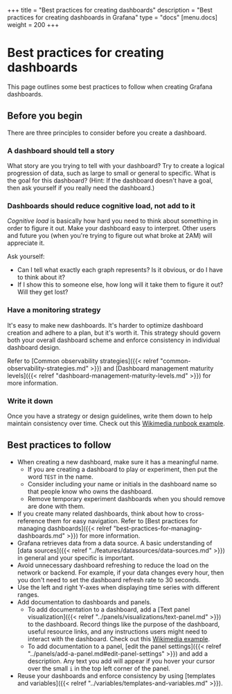 +++
title = "Best practices for creating dashboards"
description = "Best practices for creating dashboards in Grafana"
type = "docs"
[menu.docs]
weight = 200
+++

# Best practices for creating dashboards

This page outlines some best practices to follow when creating Grafana dashboards.

## Before you begin

There are three principles to consider before you create a dashboard.

### A dashboard should tell a story

What story are you trying to tell with your dashboard? Try to create a logical progression of data, such as large to small or general to specific. What is the goal for this dashboard? (Hint: If the dashboard doesn't have a goal, then ask yourself if you really need the dashboard.)

### Dashboards should reduce cognitive load, not add to it

_Cognitive load_ is basically how hard you need to think about something in order to figure it out. Make your dashboard easy to interpret. Other users and future you (when you're trying to figure out what broke at 2AM) will appreciate it.

Ask yourself:
- Can I tell what exactly each graph represents? Is it obvious, or do I have to think about it?
- If I show this to someone else, how long will it take them to figure it out? Will they get lost?

### Have a monitoring strategy

It's easy to make new dashboards. It's harder to optimize dashboard creation and adhere to a plan, but it's worth it. This strategy should govern both your overall dashboard scheme and enforce consistency in individual dashboard design.

Refer to [Common observability strategies]({{< relref "common-observability-strategies.md" >}}) and [Dashboard management maturity levels]({{< relref "dashboard-management-maturity-levels.md" >}}) for more information.

### Write it down

Once you have a strategy or design guidelines, write them down to help maintain consistency over time. Check out this [Wikimedia runbook example](https://wikitech.wikimedia.org/wiki/Performance/Runbook/Grafana_best_practices).

## Best practices to follow

- When creating a new dashboard, make sure it has a meaningful name.
  - If you are creating a dashboard to play or experiment, then put the word `TEST` in the name.
  - Consider including your name or initials in the dashboard name so that people know who owns the dashboard.
  - Remove temporary experiment dashboards when you should remove are done with them.
- If you create many related dashboards, think about how to cross-reference them for easy navigation. Refer to [Best practices for managing dashboards]({{< relref "best-practices-for-managing-dashboards.md" >}}) for more information.
- Grafana retrieves data from a data source. A basic understanding of [data sources]({{< relref "../features/datasources/data-sources.md" >}}) in general and your specific is important.
- Avoid unnecessary dashboard refreshing to reduce the load on the network or backend. For example, if your data changes every hour, then you don't need to set the dashboard refresh rate to 30 seconds.
- Use the left and right Y-axes when displaying time series with different ranges. 
-  Add documentation to dashboards and panels.
   - To add documentation to a dashboard, add a [Text panel visualization]({{< relref "../panels/visualizations/text-panel.md" >}}) to the dashboard. Record things like the purpose of the dashboard, useful resource links, and any instructions users might need to interact with the dashboard. Check out this [Wikimedia example](https://grafana.wikimedia.org/d/000000066/resourceloader?orgId=1).
   - To add documentation to a panel, [edit the panel settings]({{< relref "../panels/add-a-panel.md#edit-panel-settings" >}}) and add a description. Any text you add will appear if you hover your cursor over the small `i` in the top left corner of the panel.
-  Reuse your dashboards and enforce consistency by using [templates and variables]({{< relref "../variables/templates-and-variables.md" >}}).
